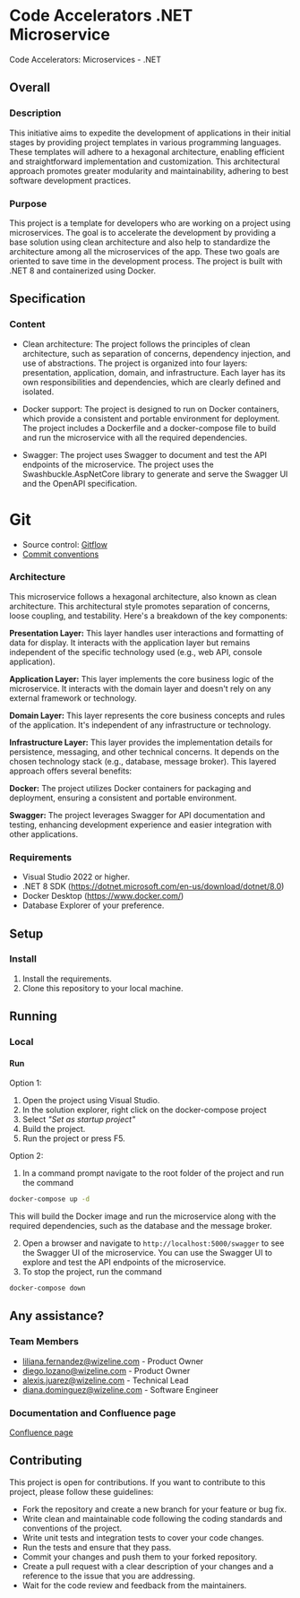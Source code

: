 # Code Accelerators .NET Microservice

Code Accelerators: Microservices - .NET

## Overall

### Description

This initiative aims to expedite the development of applications in their initial stages by providing project templates in various programming languages. These templates will adhere to a hexagonal architecture, enabling efficient and straightforward implementation and customization. This architectural approach promotes greater modularity and maintainability, adhering to best software development practices.

### Purpose

This project is a template for developers who are working on a project using microservices. The goal is to accelerate the development by providing a base solution using clean architecture and also help to standardize the architecture among all the microservices of the app. These two goals are oriented to save time in the development process. The project is built with .NET 8 and containerized using Docker.

## Specification

### Content

- Clean architecture: The project follows the principles of clean architecture, such as separation of concerns, dependency injection, and use of abstractions. The project is organized into four layers: presentation, application, domain, and infrastructure. Each layer has its own responsibilities and dependencies, which are clearly defined and isolated.
- Docker support: The project is designed to run on Docker containers, which provide a consistent and portable environment for deployment. The project includes a Dockerfile and a docker-compose file to build and run the microservice with all the required dependencies.

- Swagger: The project uses Swagger to document and test the API endpoints of the microservice. The project uses the Swashbuckle.AspNetCore library to generate and serve the Swagger UI and the OpenAPI specification.

# Git
- Source control: [Gitflow](https://www.atlassian.com/git/tutorials/comparing-workflows/gitflow-workflow) 
- [Commit conventions](https://www.conventionalcommits.org/en/v1.0.0/#specification)

### Architecture
This microservice follows a hexagonal architecture, also known as clean architecture. This architectural style promotes separation of concerns, loose coupling, and testability. Here's a breakdown of the key components:

**Presentation Layer:** This layer handles user interactions and formatting of data for display. It interacts with the application layer but remains independent of the specific technology used (e.g., web API, console application).

**Application Layer:** This layer implements the core business logic of the microservice. It interacts with the domain layer and doesn't rely on any external framework or technology.

**Domain Layer:** This layer represents the core business concepts and rules of the application. It's independent of any infrastructure or technology.

**Infrastructure Layer:** This layer provides the implementation details for persistence, messaging, and other technical concerns. It depends on the chosen technology stack (e.g., database, message broker).
This layered approach offers several benefits:

**Docker:** The project utilizes Docker containers for packaging and deployment, ensuring a consistent and portable environment.

**Swagger:** The project leverages Swagger for API documentation and testing, enhancing development experience and easier integration with other applications.


### Requirements

- Visual Studio 2022 or higher.
- .NET 8 SDK (https://dotnet.microsoft.com/en-us/download/dotnet/8.0)
- Docker Desktop (https://www.docker.com/)
- Database Explorer of your preference.

## Setup

### Install
1. Install the requirements.
2. Clone this repository to your local machine.

## Running

### Local

#### Run

Option 1:
1. Open the project using Visual Studio.
2. In the solution explorer,  right click on the docker-compose project
3. Select *"Set as startup project"*
4. Build the project.
5. Run the project or press F5.


Option 2: 
1. In a command prompt navigate to the root folder of the project and run the command 
```zsh
docker-compose up -d
```
This will build the Docker image and run the microservice along with the required dependencies, such as the database and the message broker.

2. Open a browser and navigate to `http://localhost:5000/swagger` to see the Swagger UI of the microservice. You can use the Swagger UI to explore and test the API endpoints of the microservice.
3. To stop the project, run the command 
```zsh
docker-compose down
```

## Any assistance?

### Team Members

- <liliana.fernandez@wizeline.com> - Product Owner
- <diego.lozano@wizeline.com> - Product Owner
- <alexis.juarez@wizeline.com> - Technical Lead
- <diana.dominguez@wizeline.com> - Software Engineer

### Documentation and Confluence page

[Confluence page](https://wizeline.atlassian.net/wiki/spaces/wiki/pages/3894771727/Microservices)

## Contributing

This project is open for contributions. If you want to contribute to this project, please follow these guidelines:

- Fork the repository and create a new branch for your feature or bug fix.
- Write clean and maintainable code following the coding standards and conventions of the project.
- Write unit tests and integration tests to cover your code changes.
- Run the tests and ensure that they pass.
- Commit your changes and push them to your forked repository.
- Create a pull request with a clear description of your changes and a reference to the issue that you are addressing.
- Wait for the code review and feedback from the maintainers.
